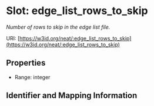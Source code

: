 # Slot: edge_list_rows_to_skip
_Number of rows to skip in the edge list file._


URI: [https://w3id.org/neat/:edge_list_rows_to_skip](https://w3id.org/neat/:edge_list_rows_to_skip)



<!-- no inheritance hierarchy -->


## Properties

 * Range: integer



## Identifier and Mapping Information





